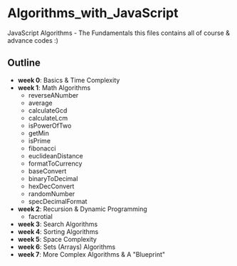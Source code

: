 # Algorithms_with_JavaScript
JavaScript Algorithms - The Fundamentals
this files contains all of course & advance codes :)

## Outline
- **week 0**: Basics & Time Complexity
- **week 1**: Math Algorithms
  - reverseANumber
  - average
  - calculateGcd
  - calculateLcm
  - isPowerOfTwo
  - getMin
  - isPrime
  - fibonacci
  - euclideanDistance
  - formatToCurrency
  - baseConvert
  - binaryToDecimal
  - hexDecConvert
  - randomNumber
  - specDecimalFormat
- **week 2**: Recursion & Dynamic Programming
  - facrotial
- **week 3**: Search Algorithms
- **week 4**: Sorting Algorithms
- **week 5**: Space Complexity
- **week 6**: Sets (Arrays) Algorithms
- **week 7**: More Complex Algorithms & A "Blueprint"
